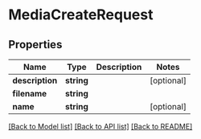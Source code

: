 # MediaCreateRequest

## Properties
Name | Type | Description | Notes
------------ | ------------- | ------------- | -------------
**description** | **string** |  | [optional] 
**filename** | **string** |  | 
**name** | **string** |  | [optional] 

[[Back to Model list]](../../README.md#documentation-for-models) [[Back to API list]](../../README.md#documentation-for-api-endpoints) [[Back to README]](../../README.md)

